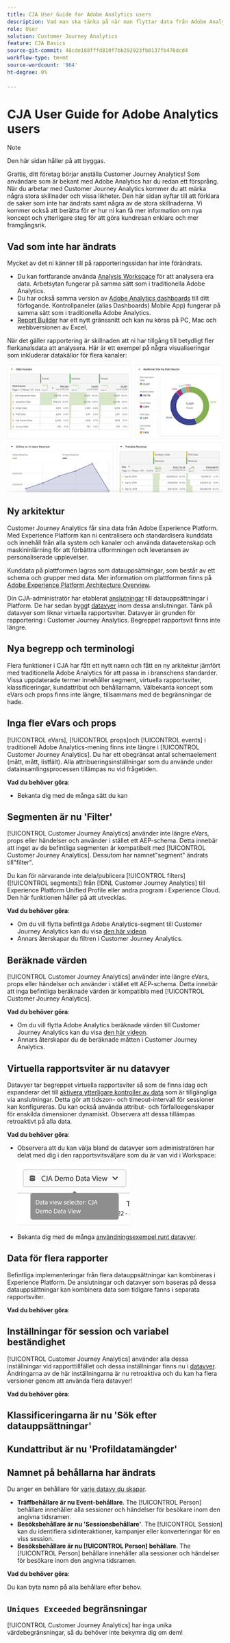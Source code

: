 ```yaml
---
title: CJA User Guide for Adobe Analytics users
description: Vad man ska tänka på när man flyttar data från Adobe Analytics till Customer Journey Analytics
role: User
solution: Customer Journey Analytics
feature: CJA Basics
source-git-commit: 48cde188fffd810f7bb292923fb0137fb476dcd4
workflow-type: tm+mt
source-wordcount: '964'
ht-degree: 0%

---
```



# CJA User Guide for Adobe Analytics users

>[!NOTE]
>
>Den här sidan håller på att byggas.

Grattis, ditt företag börjar anställa Customer Journey Analytics! Som användare som är bekant med Adobe Analytics har du redan ett försprång. När du arbetar med Customer Journey Analytics kommer du att märka några stora skillnader och vissa likheter. Den här sidan syftar till att förklara de saker som inte har ändrats samt några av de stora skillnaderna. Vi kommer också att berätta för er hur ni kan få mer information om nya koncept och ytterligare steg för att göra kundresan enklare och mer framgångsrik.

## Vad som inte har ändrats

Mycket av det ni känner till på rapporteringssidan har inte förändrats.

* Du kan fortfarande använda [Analysis Workspace](/help/analysis-workspace/home.md) för att analysera era data. Arbetsytan fungerar på samma sätt som i traditionella Adobe Analytics.
* Du har också samma version av [Adobe Analytics dashboards](/help/mobile-app/home.md) till ditt förfogande. Kontrollpaneler (alias Dashboards) Mobile App) fungerar på samma sätt som i traditionella Adobe Analytics.
* [Report Builder](/help/report-builder/report-buider-overview.md) har ett nytt gränssnitt och kan nu köras på PC, Mac och webbversionen av Excel.

När det gäller rapportering är skillnaden att ni har tillgång till betydligt fler flerkanalsdata att analysera. Här är ett exempel på några visualiseringar som inkluderar datakällor för flera kanaler:

![visualiseringar med flera kanaler](assets/cross-channel.png)

## Ny arkitektur

Customer Journey Analytics får sina data från Adobe Experience Platform. Med Experience Platform kan ni centralisera och standardisera kunddata och innehåll från alla system och kanaler och använda datavetenskap och maskininlärning för att förbättra utformningen och leveransen av personaliserade upplevelser.

Kunddata på plattformen lagras som datauppsättningar, som består av ett schema och grupper med data. Mer information om plattformen finns på [Adobe Experience Platform Architecture Overview](https://experienceleague.adobe.com/docs/platform-learn/tutorials/intro-to-platform/basic-architecture.html?lang=en).

Din CJA-administratör har etablerat [anslutningar](/help/connections/create-connection.md) till datauppsättningar i Platform. De har sedan byggt [datavyer](/help/data-views/data-views.md) inom dessa anslutningar. Tänk på datavyer som liknar virtuella rapportsviter. Datavyer är grunden för rapportering i Customer Journey Analytics. Begreppet rapportsvit finns inte längre.

## Nya begrepp och terminologi

Flera funktioner i CJA har fått ett nytt namn och fått en ny arkitektur jämfört med traditionella Adobe Analytics för att passa in i branschens standarder. Vissa uppdaterade termer innehåller segment, virtuella rapportsviter, klassificeringar, kundattribut och behållarnamn. Välbekanta koncept som eVars och props finns inte längre, tillsammans med de begränsningar de hade.

## Inga fler eVars och props

[!UICONTROL eVars], [!UICONTROL props]och [!UICONTROL events] i traditionell Adobe Analytics-mening finns inte längre i [!UICONTROL Customer Journey Analytics]. Du har ett obegränsat antal schemaelement (mått, mått, listfält). Alla attribueringsinställningar som du använde under datainsamlingsprocessen tillämpas nu vid frågetiden.

**Vad du behöver göra**:

* Bekanta dig med de många sätt du kan

## Segmenten är nu &#39;Filter&#39;

[!UICONTROL Customer Journey Analytics] använder inte längre eVars, props eller händelser och använder i stället ett AEP-schema. Detta innebär att inget av de befintliga segmenten är kompatibelt med [!UICONTROL Customer Journey Analytics]. Dessutom har namnet&quot;segment&quot; ändrats till&quot;filter&quot;.

Du kan för närvarande inte dela/publicera [!UICONTROL filters] ([!UICONTROL segments]) från [!DNL Customer Journey Analytics] till Experience Platform Unified Profile eller andra program i Experience Cloud. Den här funktionen håller på att utvecklas.

**Vad du behöver göra**:

* Om du vill flytta befintliga Adobe Analytics-segment till Customer Journey Analytics kan du visa [den här videon](https://experienceleague.adobe.com/docs/customer-journey-analytics-learn/tutorials/moving-adobe-analytics-segments-to-customer-journey-analytics.html?lang=en).
* Annars återskapar du filtren i Customer Journey Analytics.

## Beräknade värden

[!UICONTROL Customer Journey Analytics] använder inte längre eVars, props eller händelser och använder i stället ett AEP-schema. Detta innebär att inga befintliga beräknade värden är kompatibla med [!UICONTROL Customer Journey Analytics].

**Vad du behöver göra**:

* Om du vill flytta Adobe Analytics beräknade värden till Customer Journey Analytics kan du visa [den här videon](https://experienceleague.adobe.com/docs/customer-journey-analytics-learn/tutorials/moving-your-calculated-metrics-from-adobe-analytics-to-customer-journey-analytics.html?lang=en).
* Annars återskapar du de beräknade måtten i Customer Journey Analytics.

## Virtuella rapportsviter är nu datavyer

Datavyer tar begreppet virtuella rapportsviter så som de finns idag och expanderar det till [aktivera ytterligare kontroller av data](/help/data-views/create-dataview.md) som är tillgängliga via anslutningar. Detta gör att tidszon- och timeout-intervall för sessioner kan konfigureras. Du kan också använda attribut- och förfalloegenskaper för enskilda dimensioner dynamiskt. Observera att dessa tillämpas retroaktivt på alla data.

**Vad du behöver göra**:

* Observera att du kan välja bland de datavyer som administratören har delat med dig i den rapportsvitsväljare som du är van vid i Workspace:

   ![data-view-selector](assets/data-views.png)

* Bekanta dig med de många [användningsexempel runt datavyer](/help/data-views/data-views-usecases.md).

## Data för flera rapporter

Befintliga implementeringar från flera datauppsättningar kan kombineras i Experience Platform. De anslutningar och datavyer som baseras på dessa datauppsättningar kan kombinera data som tidigare fanns i separata rapportsviter.

**Vad du behöver göra**:

## Inställningar för session och variabel beständighet

[!UICONTROL Customer Journey Analytics] använder alla dessa inställningar vid rapporttillfället och dessa inställningar finns nu i [datavyer](help/data-views/component-settings/persistence.md). Ändringarna av de här inställningarna är nu retroaktiva och du kan ha flera versioner genom att använda flera datavyer!

**Vad du behöver göra**:


## Klassificeringarna är nu &#39;Sök efter datauppsättningar&#39;

## Kundattribut är nu &#39;Profildatamängder&#39;


## Namnet på behållarna har ändrats

Du anger en behållare för [varje datavy du skapar](https://experienceleague.adobe.com/docs/analytics-platform/using/cja-dataviews/create-dataview.html?lang=en#containers).
* **Träffbehållare är nu Event-behållare**. The [!UICONTROL Person] behållare innehåller alla sessioner och händelser för besökare inom den angivna tidsramen.
* **Besöksbehållare är nu &#39;Sessionsbehållare&#39;**. The [!UICONTROL Session] kan du identifiera sidinteraktioner, kampanjer eller konverteringar för en viss session.
* **Besöksbehållare är nu [!UICONTROL Person] behållare**. The [!UICONTROL Person] behållare innehåller alla sessioner och händelser för besökare inom den angivna tidsramen.

**Vad du behöver göra**:

Du kan byta namn på alla behållare efter behov.


## `Uniques Exceeded` begränsningar

[!UICONTROL Customer Journey Analytics] har inga unika värdebegränsningar, så du behöver inte bekymra dig om dem!
